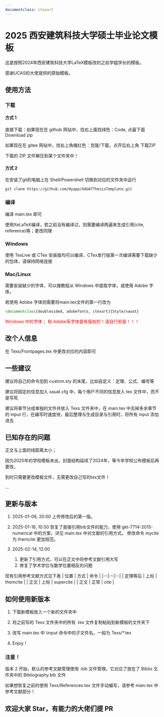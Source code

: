 ```yaml
---
documentclass: ctexart
---
```


# 2025 西安建筑科技大学硕士毕业论文模板

这是按照2024年西安建筑科技大学LaTeX模板改的之前学姐学长的模板。

感谢UCAS的大佬提供的原始模板。


## 使用方法

### 下载

#### 方式 1
直接下载：如果现在在 github 网站中，找右上面找绿色：Code, 点最下面 Download zip

如果现在在 gitee 网站中，找右上角橘红色：克隆/下载，点开后右上角 下载ZIP

下载的 ZIP 文件解压到某个文件夹中！

#### 方式 2

在安装了git的电脑上在 Shell/Powershell 切换到对应的文件夹中运行

```Shell
git clone https://github.com/Hyapp/XAUATThesisTemplate.git
```

### 编译

编译 main.tex 即可

使用XeLaTeX编译，若之前没有编译过，则需要编译两遍来生成引用(cite, reference)等；更改同理

### Windows
使用 TexLive 或 CTex 安装版均可以编译，CTex发行版第一次编译需要下载缺少的包体，请保持网络连接

### Mac/Linux
需要安装缺少的字体，可以搜教程从 Windows 中提取字体，或使用 Adobe 字体。

若使用 Adobe 字体则需要将main.tex文件的第一行改为

```latex
\documentclass[doublesided, adobefonts, ctexart]{Style/xauat}
```

<font color=red> Windows 中的字体； 和 Adobe系字体是有版权的！请自行安装！！！ </font>

## 改个人信息
在 Texs/Frontpages.tex 中更改对应的内容即可

## 一些建议

建议将自己的命令加到 custom.sty 的末尾，比如自定义：定理、公式、编号等

建议将固定的信息加入 xauat.cfg 中，每个用户不同的信息放入 tex 文件中，而不是写死

建议将章节分成单独的文件并放入 Texs 文件夹中，在 main.tex 中去掉多余章节的 input 行，在编写时速度快，最后整理与生成目录与引用时，将所有 input 添加进去

## 已知存在的问题

正文与上面的线距离太小；

因为2025年的学校模板未出，封面结构延续了2024年，等今年学校公布模板后再更改，

到时只需要更改模板文件，无需更改自己写的tex文件！

...

## 更新与版本

1. 2025-01-08, 20:00
上传修改后的第一版。

2. 2025-01-18, 10:50
恢复了直接引用bib文件的能力，使用 gkt-7714-2015-numerical 中的方案，详见 main.tex 中对文献的引用方式。
修改命令 mycite 为 themcite 更加规范。

3. 2025-02-14, 12:00
    1. 更新了引用方式，可以在正文中将参考文献引用大写
    2. 修复了学术学位与数学位置相反的问题

现有引用参考文献方式见下表
| 位置 | 方式 | 命令 |
|:-:|:-:|:-:|
| 定理等后 | 上标 | themcite |
| 正文 | 上标 | supercite |
| 正文 | 正常 | cite |


## 如何使用新版本

1. 下载新模板放入一个新的文件夹中

2. 将之前写的 Texs 文件夹中的所有 .tex 文件复制粘贴到新模板的文件夹下

3. 改写 main.tex 中 \\input 命令中的子文件名。一般为 Texs/*.tex

4. Enjoy！

### 注意！
版本 2 开始，默认的参考文献管理使用 .bib 文件管理，它对应了放在了 Biblio 文件夹中的 Bibliography.bib 文件

如果想恢复之前的使用 Texs/References.tex 文件手动编写，请参考 main.tex 中参考文献部分！

## 欢迎大家 Star，有能力的大佬们提 PR 

